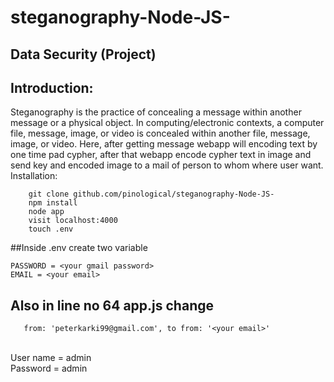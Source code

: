 # steganography-Node-JS-
## Data Security (Project)<br>
## Introduction:<br>
Steganography is the practice of concealing a message within another message or a physical object. In computing/electronic contexts, a computer file, message, image, or video is concealed within another file, message, image, or video.
Here, after getting message webapp will encoding text by one time pad cypher, after that webapp encode cypher text in image and send key and encoded image to a mail of person to whom where user want. 
<br>
Installation:
```
	git clone github.com/pinological/steganography-Node-JS-
	npm install
	node app
	visit localhost:4000 
  	touch .env 
```
##Inside .env create two variable <br>
```
PASSWORD = <your gmail password>
EMAIL = <your email>
```
## Also in line no 64 app.js change 
```
   from: 'peterkarki99@gmail.com', to from: '<your email>'
```

<br>
User name = admin<br>
Password = admin<br>
